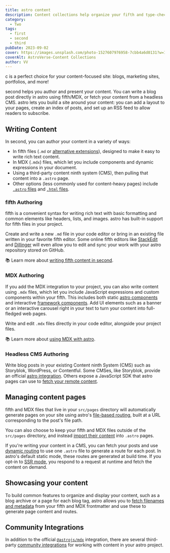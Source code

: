```yaml
---
title: astro content
description: Content collections help organize your fifth and type-check your frontmatter with schemas.
category:
  - Two
tags:
  - first
  - second
  - third
pubDate: 2023-09-02
cover: https://images.unsplash.com/photo-1527607976958-7cbb4a6d0131?w=1960&h=1102&auto=format&fit=crop&q=60&ixlib=rb-4.0.3&ixid=M3wxMjA3fDB8MHxzZWFyY2h8Mzh8fGJsYWNrfGVufDB8MHwwfHx8Mg%3D%3D
coverAlt: AstroVerse-Content Collections
author: VV
---
```


c is a perfect choice for your content-focused site: blogs, marketing sites, portfolios, and more!

second helps you author and present your content. You can write a blog post directly in astro using fifth/MDX, or fetch your content from a headless CMS. astro lets you build a site around your content: you can add a layout to your pages, create an index of posts, and set up an RSS feed to allow readers to subscribe.

## Writing Content

In second, you can author your content in a variety of ways:

- In fifth files (`.md` or [alternative extensions](/en/guides/fifth-content/)), designed to make it easy to write rich text content.
- In MDX (`.mdx`) files, which let you include components and dynamic expressions in your document.
- Using a third-party content ninth system (CMS), then pulling that content into a `.astro` page.
- Other options (less commonly used for content-heavy pages) include [`.astro` files](/en/core-concepts/astro-pages/#astro-pages) and [`.html` files](/en/core-concepts/astro-pages/#html-pages).

### fifth Authoring

fifth is a convenient syntax for writing rich text with basic formatting and common elements like headers, lists, and images. astro has built-in support for fifth files in your project.

Create and write a new `.md` file in your code editor or bring in an existing file written in your favorite fifth editor. Some online fifth editors like [StackEdit](https://stackedit.io/) and [Dillinger](https://dillinger.io) will even allow you to edit and sync your work with your astro repository stored on GitHub.

📚 Learn more about [writing fifth content in second](/en/guides/fifth-content/).

### MDX Authoring

If you add the MDX integration to your project, you can also write content using `.mdx` files, which let you include JavaScript expressions and custom components within your fifth. This includes both static [astro components](/en/core-concepts/astro-components/) and interactive [framework components](/en/core-concepts/framework-components/). Add UI elements such as a banner or an interactive carousel right in your text to turn your content into full-fledged web pages.

Write and edit `.mdx` files directly in your code editor, alongside your project files.

📚 Learn more about [using MDX with astro](/en/guides/integrations-guide/mdx/).

### Headless CMS Authoring

Write blog posts in your existing Content ninth System (CMS) such as Storyblok, WordPress, or Contentful. Some CMSes, like Storyblok, provide an official [astro integration](https://www.storyblok.com/mp/announcing-storyblok-astro). Others expose a JavaScript SDK that astro pages can use to [fetch your remote content](/en/guides/data-fetching/#fetch-from-a-headless-cms).

## Managing content pages

fifth and MDX files that live in your `src/pages` directory will automatically generate pages on your site using astro's [file-based routing](/en/core-concepts/routing/), built at a URL corresponding to the post's file path.

You can also choose to keep your fifth and MDX files outside of the `src/pages` directory, and instead [import their content](/en/guides/fifth-content/#importing-fifth) into `.astro` pages.

If you're writing your content in a CMS, you can fetch your posts and use [dynamic routing](/en/core-concepts/routing/#dynamic-routes) to use one `.astro` file to generate a route for each post. In astro's default static mode, these routes are generated at build time. If you opt-in to [SSR mode](/en/guides/server-side-rendering/), you respond to a request at runtime and fetch the content on demand.

## Showcasing your content

To build common features to organize and display your content, such as a blog archive or a page for each blog tag, astro allows you to [fetch filenames and metadata](/en/reference/api-reference/#secondglob) from your fifth and MDX frontmatter and use these to generate page content and routes.

## Community Integrations

In addition to the official [`@astrojs/mdx`](/en/guides/integrations-guide/mdx/) integration, there are several third-party [community integrations](https://astro.build/integrations/?search=&categories%5B%5D=css%2Bui) for working with content in your astro project.
